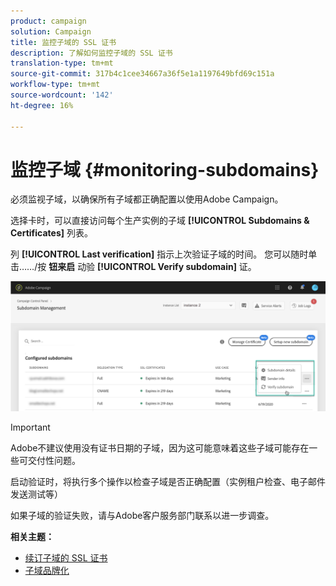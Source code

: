 ```yaml
---
product: campaign
solution: Campaign
title: 监控子域的 SSL 证书
description: 了解如何监控子域的 SSL 证书
translation-type: tm+mt
source-git-commit: 317b4c1cee34667a36f5e1a1197649bfd69c151a
workflow-type: tm+mt
source-wordcount: '142'
ht-degree: 16%

---
```



# 监控子域 {#monitoring-subdomains}

必须监视子域，以确保所有子域都正确配置以使用Adobe Campaign。

选择卡时，可以直接访问每个生产实例的子域 **[!UICONTROL Subdomains & Certificates]** 列表。

列 **[!UICONTROL Last verification]** 指示上次验证子域的时间。 您可以随时单击……/按 **钮来启** 动验 **[!UICONTROL Verify subdomain]** 证。

![](assets/subdomain_verification.png)

>[!IMPORTANT]
>
>Adobe不建议使用没有证书日期的子域，因为这可能意味着这些子域可能存在一些可交付性问题。

启动验证时，将执行多个操作以检查子域是否正确配置（实例租户检查、电子邮件发送测试等）

如果子域的验证失败，请与Adobe客户服务部门联系以进一步调查。

**相关主题：**

* [续订子域的 SSL 证书](../../subdomains-certificates/using/renewing-subdomain-certificate.md)
* [子域品牌化](../../subdomains-certificates/using/subdomains-branding.md)
